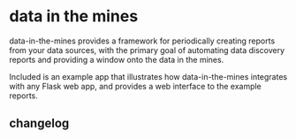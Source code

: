 # data in the mines

data-in-the-mines provides a framework for periodically creating
reports from your data sources, with the primary goal of automating data
discovery reports and providing a window onto the data in the mines.

Included is an example app that illustrates how data-in-the-mines integrates
with any Flask web app, and provides a web interface to the example reports.


## changelog

